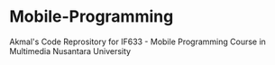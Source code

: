 # Mobile-Programming
Akmal's Code Reprository for IF633 - Mobile Programming Course in Multimedia Nusantara University
